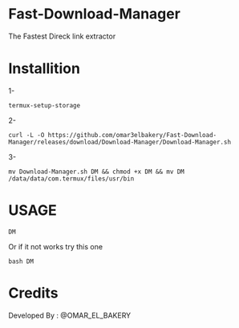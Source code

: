 # Fast-Download-Manager
The Fastest Direck link extractor 
# Installition
1-
```env
termux-setup-storage
```
2-
```env
curl -L -O https://github.com/omar3elbakery/Fast-Download-Manager/releases/download/Download-Manager/Download-Manager.sh
```
3-
```env
mv Download-Manager.sh DM && chmod +x DM && mv DM /data/data/com.termux/files/usr/bin
```

# USAGE
```env
DM
```
Or if it not works 
try this one 
```env
bash DM
```
# Credits
Developed By : @OMAR_EL_BAKERY
